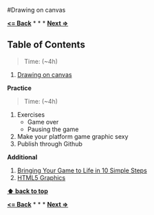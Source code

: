 #Drawing on canvas

**[<= Back](drawing-on-canvas.md)**		*	*	*	**[Next =>](http-and-forms.md)**

## Table of Contents

> Time: (~4h)

1. [Drawing on canvas](http://eloquentjavascript.net/16_canvas.html)

**Practice**

> Time: (~4h)

1. Exercises  
	* Game over
	* Pausing the game
1. Make your platform game graphic sexy
1. Publish through Github

**Additional**

1. [Bringing Your Game to Life in 10 Simple Steps](http://gamedevelopment.tutsplus.com/tutorials/bringing-your-game-to-life-in-10-simple-steps--cms-23447)
1. [HTML5 Graphics](http://www.html5rocks.com/en/features/graphics)


**[⬆ back to top](#table-of-contents)**


**[<= Back](drawing-on-canvas.md)**		*	*	*	**[Next =>](http-and-forms.md)**